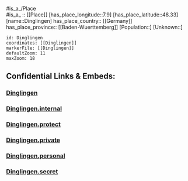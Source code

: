 ﻿---
location: [48.33,7.9] 
mapzoom: [7,12] 
mapmarker: city 
type: City
tags:
- geo/City


SpocWebEntityId: 29800
isDeleted: false
confidential: public

---
#is_a_/Place  
#is_a_ :: [[Place]] 
[has_place_longitude::7.9] 
[has_place_latitude::48.33] 
[name::Dinglingen] 
has_place_country:: [[Germany]]  
has_place_province:: [[Baden-Wuerttemberg]] 
[Population::] 
[Unknown::] 


```leaflet
id: Dinglingen
coordinates: [[Dinglingen]] 
markerFile: [[Dinglingen]] 
defaultZoom: 11 
maxZoom: 18
```


## Confidential Links & Embeds: 

### [Dinglingen](/_public/Earth/Continent/Europe/Europe~Central/Germany/Germany~West/Baden-Wuerttemberg/counties~BW/Ortenaukreis/cities~Ortenau_Kr/Lahr~Schwarzwald/City/Dinglingen.md) 

### [Dinglingen.internal](/_internal/Earth/Continent/Europe/Europe~Central/Germany/Germany~West/Baden-Wuerttemberg/counties~BW/Ortenaukreis/cities~Ortenau_Kr/Lahr~Schwarzwald/City/Dinglingen.internal.md) 

### [Dinglingen.protect](/_protect/Earth/Continent/Europe/Europe~Central/Germany/Germany~West/Baden-Wuerttemberg/counties~BW/Ortenaukreis/cities~Ortenau_Kr/Lahr~Schwarzwald/City/Dinglingen.protect.md) 

### [Dinglingen.private](/_private/Earth/Continent/Europe/Europe~Central/Germany/Germany~West/Baden-Wuerttemberg/counties~BW/Ortenaukreis/cities~Ortenau_Kr/Lahr~Schwarzwald/City/Dinglingen.private.md) 

### [Dinglingen.personal](/_personal/Earth/Continent/Europe/Europe~Central/Germany/Germany~West/Baden-Wuerttemberg/counties~BW/Ortenaukreis/cities~Ortenau_Kr/Lahr~Schwarzwald/City/Dinglingen.personal.md) 

### [Dinglingen.secret](/_secret/Earth/Continent/Europe/Europe~Central/Germany/Germany~West/Baden-Wuerttemberg/counties~BW/Ortenaukreis/cities~Ortenau_Kr/Lahr~Schwarzwald/City/Dinglingen.secret.md) 
